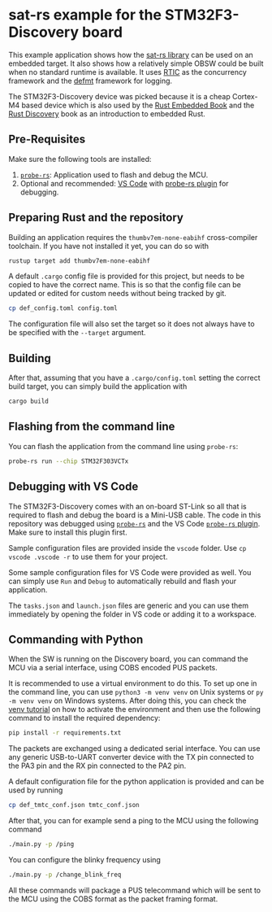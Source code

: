 sat-rs example for the STM32F3-Discovery board
=======

This example application shows how the [sat-rs library](https://egit.irs.uni-stuttgart.de/rust/sat-rs)
can be used on an embedded target.
It also shows how a relatively simple OBSW could be built when no standard runtime is available.
It uses [RTIC](https://rtic.rs/2/book/en/) as the concurrency framework and the
[defmt](https://defmt.ferrous-systems.com/) framework for logging.

The STM32F3-Discovery device was picked because it is a cheap Cortex-M4 based device which is also
used by the [Rust Embedded Book](https://docs.rust-embedded.org/book/intro/hardware.html) and the
[Rust Discovery](https://docs.rust-embedded.org/discovery/f3discovery/) book as an introduction
to embedded Rust.

## Pre-Requisites

Make sure the following tools are installed:

1. [`probe-rs`](https://probe.rs/): Application used to flash and debug the MCU.
2. Optional and recommended: [VS Code](https://code.visualstudio.com/) with
   [probe-rs plugin](https://marketplace.visualstudio.com/items?itemName=probe-rs.probe-rs-debugger)
   for debugging.

## Preparing Rust and the repository

Building an application requires the `thumbv7em-none-eabihf` cross-compiler toolchain.
If you have not installed it yet, you can do so with

```sh
rustup target add thumbv7em-none-eabihf
```

A default `.cargo` config file is provided for this project, but needs to be copied to have
the correct name. This is so that the config file can be updated or edited for custom needs
without being tracked by git.

```sh
cp def_config.toml config.toml
```

The configuration file will also set the target so it does not always have to be specified with
the `--target` argument.

## Building

After that, assuming that you have a `.cargo/config.toml` setting the correct build target,
you can simply build the application with

```sh
cargo build
```

## Flashing from the command line

You can flash the application from the command line using `probe-rs`:

```sh
probe-rs run --chip STM32F303VCTx
```

## Debugging with VS Code

The STM32F3-Discovery comes with an on-board ST-Link so all that is required to flash and debug
the board is a Mini-USB cable. The code in this repository was debugged using [`probe-rs`](https://probe.rs/docs/tools/debuggerA)
and the VS Code [`probe-rs` plugin](https://marketplace.visualstudio.com/items?itemName=probe-rs.probe-rs-debugger).
Make sure to install this plugin first.

Sample configuration files are provided inside the `vscode` folder.
Use `cp vscode .vscode -r` to use them for your project.

Some sample configuration files for VS Code were provided as well. You can simply use `Run` and `Debug`
to automatically rebuild and flash your application.

The `tasks.json` and `launch.json` files are generic and you can use them immediately by opening
the folder in VS code or adding it to a workspace.

## Commanding with Python

When the SW is running on the Discovery board, you can command the MCU via a serial interface,
using COBS encoded PUS packets.

It is recommended to use a virtual environment to do this. To set up one in the command line,
you can use `python3 -m venv venv` on Unix systems or `py -m venv venv` on Windows systems.
After doing this, you can check the [venv tutorial](https://docs.python.org/3/tutorial/venv.html)
on how to activate the environment and then use the following command to install the required
dependency:

```sh
pip install -r requirements.txt
```

The packets are exchanged using a dedicated serial interface. You can use any generic USB-to-UART
converter device with the TX pin connected to the PA3 pin and the RX pin connected to the PA2 pin.

A default configuration file for the python application is provided and can be used by running

```sh
cp def_tmtc_conf.json tmtc_conf.json
```

After that, you can for example send a ping to the MCU using the following command

```sh
./main.py -p /ping
```

You can configure the blinky frequency using

```sh
./main.py -p /change_blink_freq
```

All these commands will package a PUS telecommand which will be sent to the MCU using the COBS
format as the packet framing format.
